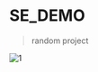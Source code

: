 # SE_DEMO
> random project
> 
![1](https://github.com/user-attachments/assets/f549cfde-b728-493a-8478-9156b78e5cee)


